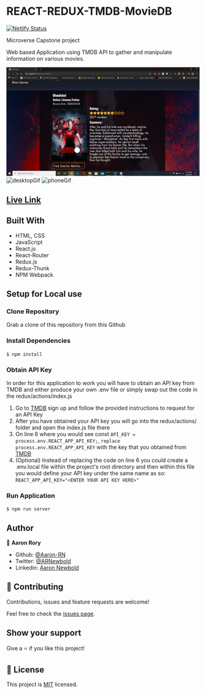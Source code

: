 # REACT-REDUX-TMDB-MovieDB
[![Netlify Status](https://api.netlify.com/api/v1/badges/354b88dd-844d-4641-af74-41be58708c52/deploy-status)](https://app.netlify.com/sites/arn-tmdb-movies/deploys)

Microverse Capstone project

Web based Application using TMDB API to gather and manipulate information on various movies.

![screenshot](./screenshot.jpg)
![desktopGif](./desktopgif.gif)
![phoneGif](./phonegif.gif)

## [Live Link](https://arn-tmdb-movies.netlify.app/)

## Built With

- HTML, CSS
- JavaScript
- React.js
- React-Router
- Redux.js
- Redux-Thunk
- NPM Webpack

## Setup for Local use

### Clone Repository

Grab a clone of this repository from this Github

### Install Dependencies

```
$ npm install
```

### Obtain API Key

In order for this application to work you will have to obtain an API key from TMDB and either produce your own .env file or simply swap out the code in the redux/actions/index.js

1. Go to [TMDB](https://www.themoviedb.org/documentation/api) sign up and follow the provided instructions to request for an API Key
2. After you have obtained your API key you will go into the redux/actions/ folder and open the index.js file there
3. On line 6 where you would see const ```API_KEY = process.env.REACT_APP_API_KEY;```, ```replace process.env.REACT_APP_API_KEY``` with the key that you obtained from [TMDB](https://www.themoviedb.org/documentation/api)
4. (Optional) Instead of replacing the code on line 6 you could create a .env.local file within the project's root directory and then within this file you would define your API key under the same name as so: ```REACT_APP_API_KEY="<ENTER YOUR API KEY HERE>"```

### Run Application

```
$ npm run server
```

## Author

👤 **Aaron Rory**

- Github: [@Aaron-RN](https://github.com/Aaron-RN)
- Twitter: [@ARNewbold](https://twitter.com/ARNewbold)
- Linkedin: [Aaron Newbold](https://www.linkedin.com/in/aaron-newbold-1b9233187/)

## 🤝 Contributing

Contributions, issues and feature requests are welcome!

Feel free to check the [issues page](issues/).

## Show your support

Give a ⭐️ if you like this project!

## 📝 License

This project is [MIT](lic.url) licensed.
